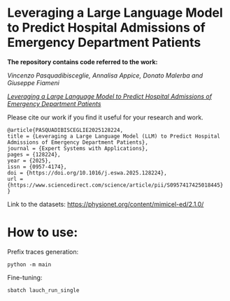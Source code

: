 # Leveraging a Large Language Model to Predict Hospital Admissions of Emergency Department Patients

**The repository contains code referred to the work:**

*Vincenzo Pasquadibisceglie, Annalisa Appice, Donato Malerba and Giuseppe Fiameni*


[*Leveraging a Large Language Model to Predict Hospital Admissions of Emergency Department Patients*](https://www.sciencedirect.com/science/article/pii/S0957417425018445)

Please cite our work if you find it useful for your research and work.

```
@article{PASQUADIBISCEGLIE2025128224,
title = {Leveraging a Large Language Model (LLM) to Predict Hospital Admissions of Emergency Department Patients},
journal = {Expert Systems with Applications},
pages = {128224},
year = {2025},
issn = {0957-4174},
doi = {https://doi.org/10.1016/j.eswa.2025.128224},
url = {https://www.sciencedirect.com/science/article/pii/S0957417425018445}
}
```

Link to the datasets:
https://physionet.org/content/mimicel-ed/2.1.0/

# How to use:

Prefix traces generation:
```
python -m main
```
Fine-tuning:

```
sbatch lauch_run_single
```
